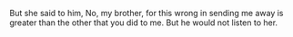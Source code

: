 But she said to him, No, my brother, for this wrong in sending me away is greater than the other that you did to me. But he would not listen to her.
